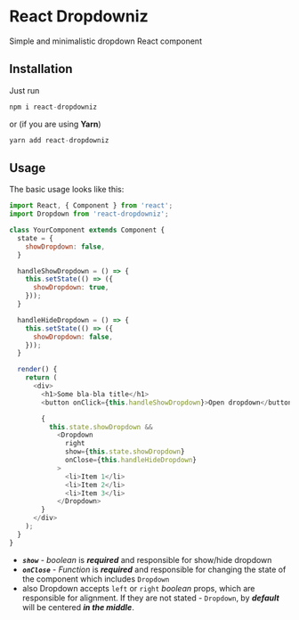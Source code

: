 # React Dropdowniz
Simple and minimalistic dropdown React component

## Installation
Just run
```javascript
npm i react-dropdowniz
```
or (if you are using __Yarn__)
```javascript
yarn add react-dropdowniz
```


## Usage
The basic usage looks like this:
```javascript
import React, { Component } from 'react';
import Dropdown from 'react-dropdowniz';

class YourComponent extends Component {
  state = {
    showDropdown: false,
  }

  handleShowDropdown = () => {
    this.setState(() => ({
      showDropdown: true,
    }));
  }

  handleHideDropdown = () => {
    this.setState(() => ({
      showDropdown: false,
    }));
  }

  render() {
    return (
      <div>
        <h1>Some bla-bla title</h1>
        <button onClick={this.handleShowDropdown}>Open dropdown</button>

        {
          this.state.showDropdown &&
            <Dropdown
              right
              show={this.state.showDropdown}
              onClose={this.handleHideDropdown}
            >
              <li>Item 1</li>
              <li>Item 2</li>
              <li>Item 3</li>
            </Dropdown>
        }
      </div>
    );
  }
}
```

- ***`show`*** - _boolean_ is ***required*** and  responsible for show/hide dropdown
- ***`onClose`*** - _Function_ is ***required*** and responsible for changing the state of the component which includes `Dropdown`
- also Dropdown accepts `left` or `right` _boolean_ props, which are responsible for alignment. If they are not stated - `Dropdown`, by ***default*** will be centered ***in the middle***.
